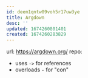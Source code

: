 ```yaml
---
id: deem1qntw09voh5r17uw3ye
title: Argdown
desc: ''
updated: 1674260801401
created: 1674260283829
---
```


url: https://argdown.org/
repo: 

- uses `->` for references
- overloads `-` for "con"


